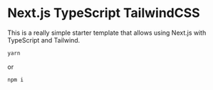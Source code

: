 # Next.js TypeScript TailwindCSS

This is a really simple starter template that allows using Next.js with TypeScript and Tailwind.

```bash
yarn
```
or
```bash
npm i
```